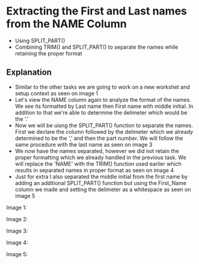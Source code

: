# Extracting the First and Last names from the NAME Column
* Using SPLIT_PART()
* Combining TRIM() and SPLIT_PART() to separate the names while retaining the proper format

## Explanation
* Similar to the other tasks we are going to work on a new workshet and setup context as seen on image 1
* Let's view the NAME column again to analyze the format of the names. We see its formatted by Last name then First name with middle initial. In addition to that we're able to determine the delimeter which would be the '.'
* Now we will be uisng the SPLIT_PART() function to separate the names. First we declare the column followed by the delimeter which we already determined to be the ',' and then the part number. We will follow the same procedure with the last name as seen on image 3
* We now have the names separated, however we did not retain the proper formatting which we already handled in the previous task. We will replace the 'NAME' with the TRIM() function used earlier which results in separated names in proper format as seen on image 4
* Just for extra I also separated the middle initial from the first name by adding an additional SPLIT_PART() function but using the First_Name column we made and setting the delimeter as a whitespace as seen on image 5

Image 1:

Image 2:

Image 3:

Image 4:

Image 5:
